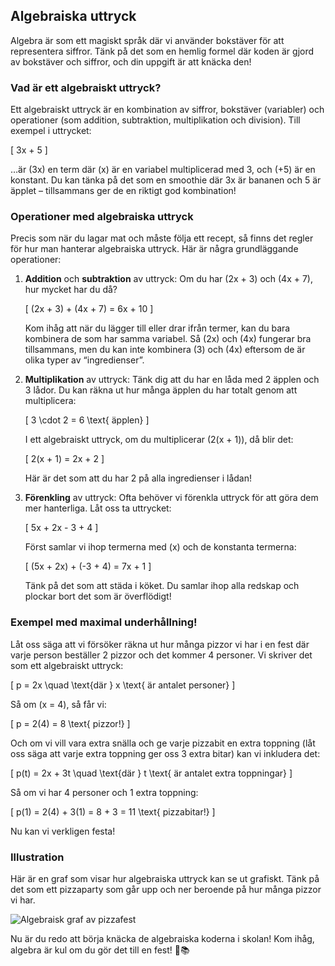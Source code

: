 ## Algebraiska uttryck

Algebra är som ett magiskt språk där vi använder bokstäver för att representera siffror. Tänk på det som en hemlig formel där koden är gjord av bokstäver och siffror, och din uppgift är att knäcka den!

### Vad är ett algebraiskt uttryck?

Ett algebraiskt uttryck är en kombination av siffror, bokstäver (variabler) och operationer (som addition, subtraktion, multiplikation och division). Till exempel i uttrycket:

\[ 3x + 5 \]

…är \(3x\) en term där \(x\) är en variabel multiplicerad med 3, och \(+5\) är en konstant. Du kan tänka på det som en smoothie där 3x är bananen och 5 är äpplet – tillsammans ger de en riktigt god kombination!

### Operationer med algebraiska uttryck

Precis som när du lagar mat och måste följa ett recept, så finns det regler för hur man hanterar algebraiska uttryck. Här är några grundläggande operationer:

1. **Addition** och **subtraktion** av uttryck:
   Om du har \(2x + 3\) och \(4x + 7\), hur mycket har du då?

   \[
   (2x + 3) + (4x + 7) = 6x + 10
   \]

   Kom ihåg att när du lägger till eller drar ifrån termer, kan du bara kombinera de som har samma variabel. Så \(2x\) och \(4x\) fungerar bra tillsammans, men du kan inte kombinera \(3\) och \(4x\) eftersom de är olika typer av “ingredienser”.

2. **Multiplikation** av uttryck:
   Tänk dig att du har en låda med 2 äpplen och 3 lådor. Du kan räkna ut hur många äpplen du har totalt genom att multiplicera:

   \[
   3 \cdot 2 = 6 \text{ äpplen}
   \]

   I ett algebraiskt uttryck, om du multiplicerar \(2(x + 1)\), då blir det:

   \[
   2(x + 1) = 2x + 2
   \]

   Här är det som att du har 2 på alla ingredienser i lådan!

3. **Förenkling** av uttryck:
   Ofta behöver vi förenkla uttryck för att göra dem mer hanterliga. Låt oss ta uttrycket:

   \[
   5x + 2x - 3 + 4
   \]

   Först samlar vi ihop termerna med \(x\) och de konstanta termerna:

   \[
   (5x + 2x) + (-3 + 4) = 7x + 1
   \]

   Tänk på det som att städa i köket. Du samlar ihop alla redskap och plockar bort det som är överflödigt!

### Exempel med maximal underhållning!

Låt oss säga att vi försöker räkna ut hur många pizzor vi har i en fest där varje person beställer 2 pizzor och det kommer 4 personer. Vi skriver det som ett algebraiskt uttryck:

\[
p = 2x \quad \text{där } x \text{ är antalet personer}
\]

Så om \(x = 4\), så får vi:

\[
p = 2(4) = 8 \text{ pizzor!}
\]

Och om vi vill vara extra snälla och ge varje pizzabit en extra toppning (låt oss säga att varje extra toppning ger oss 3 extra bitar) kan vi inkludera det:

\[
p(t) = 2x + 3t \quad \text{där } t \text{ är antalet extra toppningar}
\]

Så om vi har 4 personer och 1 extra toppning:

\[
p(1) = 2(4) + 3(1) = 8 + 3 = 11 \text{ pizzabitar!}
\]

Nu kan vi verkligen festa!

### Illustration

Här är en graf som visar hur algebraiska uttryck kan se ut grafiskt. Tänk på det som ett pizzaparty som går upp och ner beroende på hur många pizzor vi har. 

![Algebraisk graf av pizzafest](https://via.placeholder.com/500?text=Algebraisk+graf+av+pizzafest)

Nu är du redo att börja knäcka de algebraiska koderna i skolan! Kom ihåg, algebra är kul om du gör det till en fest! 🍕📚